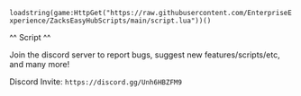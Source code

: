 ```loadstring(game:HttpGet("https://raw.githubusercontent.com/EnterpriseExperience/ZacksEasyHubScripts/main/script.lua"))()```

^^ Script ^^

Join the discord server to report bugs, suggest new features/scripts/etc, and many more!

Discord Invite: ```https://discord.gg/Unh6HBZFM9```
